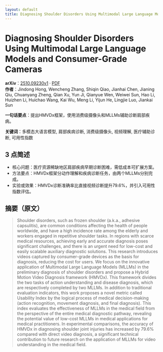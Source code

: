 ```yaml
---
layout: default
title: Diagnosing Shoulder Disorders Using Multimodal Large Language Models and Consumer-Grade Cameras
---
```


# Diagnosing Shoulder Disorders Using Multimodal Large Language Models and Consumer-Grade Cameras
**arXiv**：[2510.09230v1](https://arxiv.org/abs/2510.09230) · [PDF](https://arxiv.org/pdf/2510.09230.pdf)  
**作者**：Jindong Hong, Wencheng Zhang, Shiqin Qiao, Jianhai Chen, Jianing Qiu, Chuanyang Zheng, Qian Xu, Yun Ji, Qianyue Wen, Weiwei Sun, Hao Li, Huizhen Li, Huichao Wang, Kai Wu, Meng Li, Yijun He, Lingjie Luo, Jiankai Sun  

**一句话要点**：提出HMVDx框架，使用消费级摄像头和MLLMs辅助诊断肩部疾病。

**关键词**：多模态大语言模型, 肩部疾病诊断, 消费级摄像头, 视频理解, 医疗辅助诊断, 可用性指数

## 3 点简述
- 核心问题：医疗资源稀缺地区肩部疾病早期诊断困难，需低成本可扩展方案。
- 方法要点：HMVDx框架分动作理解和疾病诊断任务，由两个MLLMs分别完成。
- 实验或效果：HMVDx诊断准确率比直接视频诊断提升79.6%，并引入可用性指数评估。

## 摘要（原文）

> Shoulder disorders, such as frozen shoulder (a.k.a., adhesive capsulitis),
> are common conditions affecting the health of people worldwide, and have a high
> incidence rate among the elderly and workers engaged in repetitive shoulder
> tasks. In regions with scarce medical resources, achieving early and accurate
> diagnosis poses significant challenges, and there is an urgent need for
> low-cost and easily scalable auxiliary diagnostic solutions. This research
> introduces videos captured by consumer-grade devices as the basis for
> diagnosis, reducing the cost for users. We focus on the innovative application
> of Multimodal Large Language Models (MLLMs) in the preliminary diagnosis of
> shoulder disorders and propose a Hybrid Motion Video Diagnosis framework
> (HMVDx). This framework divides the two tasks of action understanding and
> disease diagnosis, which are respectively completed by two MLLMs. In addition
> to traditional evaluation indicators, this work proposes a novel metric called
> Usability Index by the logical process of medical decision-making (action
> recognition, movement diagnosis, and final diagnosis). This index evaluates the
> effectiveness of MLLMs in the medical field from the perspective of the entire
> medical diagnostic pathway, revealing the potential value of low-cost MLLMs in
> medical applications for medical practitioners. In experimental comparisons,
> the accuracy of HMVDx in diagnosing shoulder joint injuries has increased by
> 79.6\% compared with direct video diagnosis, a significant technical
> contribution to future research on the application of MLLMs for video
> understanding in the medical field.

